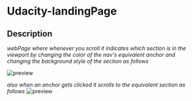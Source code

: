 # Udacity-landingPage

## Description

_webPage where whenever you scroll it indicates which section is in the viewport by changing the color of the nav's equivalent anchor and changing the background style of the section as follows_

![preview](https://i.gyazo.com/92d6d699e06a3de7030b8f372f06e6e7.gif)

_also when an anchor gets clicked it scrolls to the equivalent section as follows_
![preview](https://i.gyazo.com/9d60340ff64b05200ab22d2d7cf669bb.gif)
